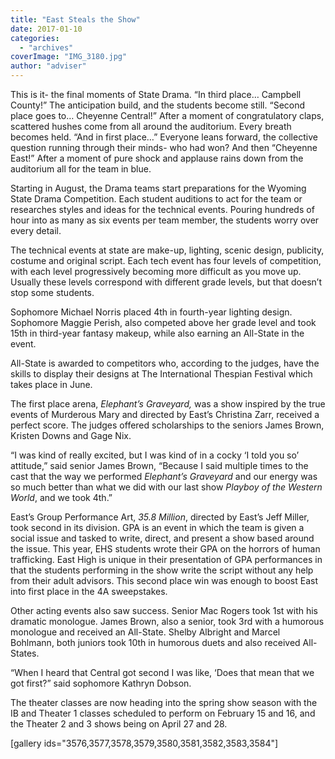 ```yaml
---
title: "East Steals the Show"
date: 2017-01-10
categories: 
  - "archives"
coverImage: "IMG_3180.jpg"
author: "adviser"
---
```


This is it- the final moments of State Drama. “In third place… Campbell County!” The anticipation build, and the students become still. “Second place goes to… Cheyenne Central!” After a moment of congratulatory claps, scattered hushes come from all around the auditorium. Every breath becomes held. “And in first place…” Everyone leans forward, the collective question running through their minds- who had won? And then “Cheyenne East!” After a moment of pure shock and applause rains down from the auditorium all for the team in blue.

Starting in August, the Drama teams start preparations for the Wyoming State Drama Competition. Each student auditions to act for the team or researches styles and ideas for the technical events. Pouring hundreds of hour into as many as six events per team member, the students worry over every detail.

The technical events at state are make-up, lighting, scenic design, publicity, costume and original script. Each tech event has four levels of competition, with each level progressively becoming more difficult as you move up. Usually these levels correspond with different grade levels, but that doesn’t stop some students.

Sophomore Michael Norris placed 4th in fourth-year lighting design. Sophomore Maggie Perish, also competed above her grade level and took 15th in third-year fantasy makeup, while also earning an All-State in the event.

All-State is awarded to competitors who, according to the judges, have the skills to display their designs at The International Thespian Festival which takes place in June.

The first place arena, _Elephant’s Graveyard,_ was a show inspired by the true events of Murderous Mary and directed by East’s Christina Zarr, received a perfect score. The judges offered scholarships to the seniors James Brown, Kristen Downs and Gage Nix.

“I was kind of really excited, but I was kind of in a cocky ‘I told you so’ attitude,” said senior James Brown, “Because I said multiple times to the cast that the way we performed _Elephant’s Graveyard_ and our energy was so much better than what we did with our last show _Playboy of the Western World_, and we took 4th.”

East’s Group Performance Art, _35.8 Million_, directed by East’s Jeff Miller, took second in its division. GPA is an event in which the team is given a social issue and tasked to write, direct, and present a show based around the issue. This year, EHS students wrote their GPA on the horrors of human trafficking. East High is unique in their presentation of GPA performances in that the students performing in the show write the script without any help from their adult advisors. This second place win was enough to boost East into first place in the 4A sweepstakes.

Other acting events also saw success. Senior Mac Rogers took 1st with his dramatic monologue. James Brown, also a senior, took 3rd with a humorous monologue and received an All-State. Shelby Albright and Marcel Bohlmann, both juniors took 10th in humorous duets and also received All-States.

“When I heard that Central got second I was like, ‘Does that mean that we got first?” said sophomore Kathryn Dobson.

The theater classes are now heading into the spring show season with the IB and Theater 1 classes scheduled to perform on February 15 and 16, and the Theater 2 and 3 shows being on April 27 and 28.

\[gallery ids="3576,3577,3578,3579,3580,3581,3582,3583,3584"\]
